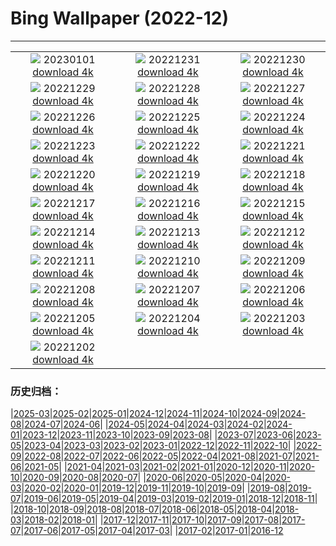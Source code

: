 # Bing Wallpaper (2022-12)
**************
| | | |
|:-:|:-:|:-:|
| ![](https://www.bing.com/th?id=OHR.Gantan2023_JA-JP0780615179_1920x1080.jpg) 20230101 [download 4k](https://www.bing.com/th?id=OHR.Gantan2023_JA-JP0780615179_UHD.jpg) | ![](https://www.bing.com/th?id=OHR.Nara_TodaijiBell2022_JA-JP0129080752_1920x1080.jpg) 20221231 [download 4k](https://www.bing.com/th?id=OHR.Nara_TodaijiBell2022_JA-JP0129080752_UHD.jpg) | ![](https://www.bing.com/th?id=OHR.ChalkRock_JA-JP9713256399_1920x1080.jpg) 20221230 [download 4k](https://www.bing.com/th?id=OHR.ChalkRock_JA-JP9713256399_UHD.jpg) |
| ![](https://www.bing.com/th?id=OHR.ButterflyEffect_JA-JP5566136636_1920x1080.jpg) 20221229 [download 4k](https://www.bing.com/th?id=OHR.ButterflyEffect_JA-JP5566136636_UHD.jpg) | ![](https://www.bing.com/th?id=OHR.ChiesaBianca_JA-JP5162517168_1920x1080.jpg) 20221228 [download 4k](https://www.bing.com/th?id=OHR.ChiesaBianca_JA-JP5162517168_UHD.jpg) | ![](https://www.bing.com/th?id=OHR.BlueLagoon_JA-JP4946711917_1920x1080.jpg) 20221227 [download 4k](https://www.bing.com/th?id=OHR.BlueLagoon_JA-JP4946711917_UHD.jpg) |
| ![](https://www.bing.com/th?id=OHR.BeverleyWestwood_JA-JP4358160111_1920x1080.jpg) 20221226 [download 4k](https://www.bing.com/th?id=OHR.BeverleyWestwood_JA-JP4358160111_UHD.jpg) | ![](https://www.bing.com/th?id=OHR.ChristmasSouvenir_JA-JP8534643006_1920x1080.jpg) 20221225 [download 4k](https://www.bing.com/th?id=OHR.ChristmasSouvenir_JA-JP8534643006_UHD.jpg) | ![](https://www.bing.com/th?id=OHR.AmalgaTree_JA-JP3864422935_1920x1080.jpg) 20221224 [download 4k](https://www.bing.com/th?id=OHR.AmalgaTree_JA-JP3864422935_UHD.jpg) |
| ![](https://www.bing.com/th?id=OHR.Enoshima_lighthouse2022_JA-JP3585685207_1920x1080.jpg) 20221223 [download 4k](https://www.bing.com/th?id=OHR.Enoshima_lighthouse2022_JA-JP3585685207_UHD.jpg) | ![](https://www.bing.com/th?id=OHR.SolarHalo_JA-JP3275904234_1920x1080.jpg) 20221222 [download 4k](https://www.bing.com/th?id=OHR.SolarHalo_JA-JP3275904234_UHD.jpg) | ![](https://www.bing.com/th?id=OHR.TreeGaleriesLafayette_JA-JP6784478970_1920x1080.jpg) 20221221 [download 4k](https://www.bing.com/th?id=OHR.TreeGaleriesLafayette_JA-JP6784478970_UHD.jpg) |
| ![](https://www.bing.com/th?id=OHR.PalaceBelvedere_JA-JP2745578979_1920x1080.jpg) 20221220 [download 4k](https://www.bing.com/th?id=OHR.PalaceBelvedere_JA-JP2745578979_UHD.jpg) | ![](https://www.bing.com/th?id=OHR.WinterberryBush_JA-JP2511060992_1920x1080.jpg) 20221219 [download 4k](https://www.bing.com/th?id=OHR.WinterberryBush_JA-JP2511060992_UHD.jpg) | ![](https://www.bing.com/th?id=OHR.SouthBeach_JA-JP2259352200_1920x1080.jpg) 20221218 [download 4k](https://www.bing.com/th?id=OHR.SouthBeach_JA-JP2259352200_UHD.jpg) |
| ![](https://www.bing.com/th?id=OHR.GlacierGoats_JA-JP2028040085_1920x1080.jpg) 20221217 [download 4k](https://www.bing.com/th?id=OHR.GlacierGoats_JA-JP2028040085_UHD.jpg) | ![](https://www.bing.com/th?id=OHR.AtlantaLights_JA-JP7059875075_1920x1080.jpg) 20221216 [download 4k](https://www.bing.com/th?id=OHR.AtlantaLights_JA-JP7059875075_UHD.jpg) | ![](https://www.bing.com/th?id=OHR.Borovets_JA-JP8649079597_1920x1080.jpg) 20221215 [download 4k](https://www.bing.com/th?id=OHR.Borovets_JA-JP8649079597_UHD.jpg) |
| ![](https://www.bing.com/th?id=OHR.GranParadiso100th_JA-JP3864163368_1920x1080.jpg) 20221214 [download 4k](https://www.bing.com/th?id=OHR.GranParadiso100th_JA-JP3864163368_UHD.jpg) | ![](https://www.bing.com/th?id=OHR.InstagramHallstatt_JA-JP3616440039_1920x1080.jpg) 20221213 [download 4k](https://www.bing.com/th?id=OHR.InstagramHallstatt_JA-JP3616440039_UHD.jpg) | ![](https://www.bing.com/th?id=OHR.PoinsettiaDay_JA-JP3377889721_1920x1080.jpg) 20221212 [download 4k](https://www.bing.com/th?id=OHR.PoinsettiaDay_JA-JP3377889721_UHD.jpg) |
| ![](https://www.bing.com/th?id=OHR.BuchsteinRossstein_JA-JP3133767278_1920x1080.jpg) 20221211 [download 4k](https://www.bing.com/th?id=OHR.BuchsteinRossstein_JA-JP3133767278_UHD.jpg) | ![](https://www.bing.com/th?id=OHR.SaltDesert_JA-JP2809649437_1920x1080.jpg) 20221210 [download 4k](https://www.bing.com/th?id=OHR.SaltDesert_JA-JP2809649437_UHD.jpg) | ![](https://www.bing.com/th?id=OHR.NorwayMuskox_JA-JP2556690110_1920x1080.jpg) 20221209 [download 4k](https://www.bing.com/th?id=OHR.NorwayMuskox_JA-JP2556690110_UHD.jpg) |
| ![](https://www.bing.com/th?id=OHR.FlorenceAerial_JA-JP2336728870_1920x1080.jpg) 20221208 [download 4k](https://www.bing.com/th?id=OHR.FlorenceAerial_JA-JP2336728870_UHD.jpg) | ![](https://www.bing.com/th?id=OHR.Taisetsu2022_JA-JP2044137917_1920x1080.jpg) 20221207 [download 4k](https://www.bing.com/th?id=OHR.Taisetsu2022_JA-JP2044137917_UHD.jpg) | ![](https://www.bing.com/th?id=OHR.GreatEgret_JA-JP1813627200_1920x1080.jpg) 20221206 [download 4k](https://www.bing.com/th?id=OHR.GreatEgret_JA-JP1813627200_UHD.jpg) |
| ![](https://www.bing.com/th?id=OHR.StNick_JA-JP1569378838_1920x1080.jpg) 20221205 [download 4k](https://www.bing.com/th?id=OHR.StNick_JA-JP1569378838_UHD.jpg) | ![](https://www.bing.com/th?id=OHR.KilimanjaroElephants_JA-JP1142270129_1920x1080.jpg) 20221204 [download 4k](https://www.bing.com/th?id=OHR.KilimanjaroElephants_JA-JP1142270129_UHD.jpg) | ![](https://www.bing.com/th?id=OHR.MiamiDT_JA-JP5319718687_1920x1080.jpg) 20221203 [download 4k](https://www.bing.com/th?id=OHR.MiamiDT_JA-JP5319718687_UHD.jpg) |
| ![](https://www.bing.com/th?id=OHR.BraidedRiverDelta_JA-JP5212879318_1920x1080.jpg) 20221202 [download 4k](https://www.bing.com/th?id=OHR.BraidedRiverDelta_JA-JP5212879318_UHD.jpg) |  |  |

### 历史归档：

|[2025-03](/../2025-03/2025-03.md)|[2025-02](/../2025-02/2025-02.md)|[2025-01](/../2025-01/2025-01.md)|[2024-12](/../2024-12/2024-12.md)|[2024-11](/../2024-11/2024-11.md)|[2024-10](/../2024-10/2024-10.md)|[2024-09](/../2024-09/2024-09.md)|[2024-08](/../2024-08/2024-08.md)|[2024-07](/../2024-07/2024-07.md)|[2024-06](/../2024-06/2024-06.md)|
|[2024-05](/../2024-05/2024-05.md)|[2024-04](/../2024-04/2024-04.md)|[2024-03](/../2024-03/2024-03.md)|[2024-02](/../2024-02/2024-02.md)|[2024-01](/../2024-01/2024-01.md)|[2023-12](/../2023-12/2023-12.md)|[2023-11](/../2023-11/2023-11.md)|[2023-10](/../2023-10/2023-10.md)|[2023-09](/../2023-09/2023-09.md)|[2023-08](/../2023-08/2023-08.md)|
|[2023-07](/../2023-07/2023-07.md)|[2023-06](/../2023-06/2023-06.md)|[2023-05](/../2023-05/2023-05.md)|[2023-04](/../2023-04/2023-04.md)|[2023-03](/../2023-03/2023-03.md)|[2023-02](/../2023-02/2023-02.md)|[2023-01](/../2023-01/2023-01.md)|[2022-12](/2022-12.md)|[2022-11](/../2022-11/2022-11.md)|[2022-10](/../2022-10/2022-10.md)|
|[2022-09](/../2022-09/2022-09.md)|[2022-08](/../2022-08/2022-08.md)|[2022-07](/../2022-07/2022-07.md)|[2022-06](/../2022-06/2022-06.md)|[2022-05](/../2022-05/2022-05.md)|[2022-04](/../2022-04/2022-04.md)|[2021-08](/../2021-08/2021-08.md)|[2021-07](/../2021-07/2021-07.md)|[2021-06](/../2021-06/2021-06.md)|[2021-05](/../2021-05/2021-05.md)|
|[2021-04](/../2021-04/2021-04.md)|[2021-03](/../2021-03/2021-03.md)|[2021-02](/../2021-02/2021-02.md)|[2021-01](/../2021-01/2021-01.md)|[2020-12](/../2020-12/2020-12.md)|[2020-11](/../2020-11/2020-11.md)|[2020-10](/../2020-10/2020-10.md)|[2020-09](/../2020-09/2020-09.md)|[2020-08](/../2020-08/2020-08.md)|[2020-07](/../2020-07/2020-07.md)|
|[2020-06](/../2020-06/2020-06.md)|[2020-05](/../2020-05/2020-05.md)|[2020-04](/../2020-04/2020-04.md)|[2020-03](/../2020-03/2020-03.md)|[2020-02](/../2020-02/2020-02.md)|[2020-01](/../2020-01/2020-01.md)|[2019-12](/../2019-12/2019-12.md)|[2019-11](/../2019-11/2019-11.md)|[2019-10](/../2019-10/2019-10.md)|[2019-09](/../2019-09/2019-09.md)|
|[2019-08](/../2019-08/2019-08.md)|[2019-07](/../2019-07/2019-07.md)|[2019-06](/../2019-06/2019-06.md)|[2019-05](/../2019-05/2019-05.md)|[2019-04](/../2019-04/2019-04.md)|[2019-03](/../2019-03/2019-03.md)|[2019-02](/../2019-02/2019-02.md)|[2019-01](/../2019-01/2019-01.md)|[2018-12](/../2018-12/2018-12.md)|[2018-11](/../2018-11/2018-11.md)|
|[2018-10](/../2018-10/2018-10.md)|[2018-09](/../2018-09/2018-09.md)|[2018-08](/../2018-08/2018-08.md)|[2018-07](/../2018-07/2018-07.md)|[2018-06](/../2018-06/2018-06.md)|[2018-05](/../2018-05/2018-05.md)|[2018-04](/../2018-04/2018-04.md)|[2018-03](/../2018-03/2018-03.md)|[2018-02](/../2018-02/2018-02.md)|[2018-01](/../2018-01/2018-01.md)|
|[2017-12](/../2017-12/2017-12.md)|[2017-11](/../2017-11/2017-11.md)|[2017-10](/../2017-10/2017-10.md)|[2017-09](/../2017-09/2017-09.md)|[2017-08](/../2017-08/2017-08.md)|[2017-07](/../2017-07/2017-07.md)|[2017-06](/../2017-06/2017-06.md)|[2017-05](/../2017-05/2017-05.md)|[2017-04](/../2017-04/2017-04.md)|[2017-03](/../2017-03/2017-03.md)|
|[2017-02](/../2017-02/2017-02.md)|[2017-01](/../2017-01/2017-01.md)|[2016-12](/../2016-12/2016-12.md)